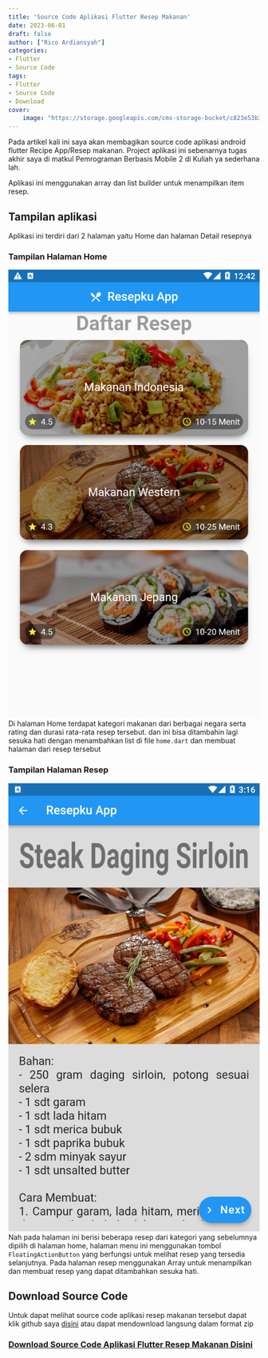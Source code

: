 ```yaml
---
title: 'Source Code Aplikasi Flutter Resep Makanan'
date: 2023-06-01
draft: false
author: ["Rico Ardiansyah"]
categories:
- Flutter
- Source Code
tags:
- Flutter
- Source Code
- Download
cover:
    image: "https://storage.googleapis.com/cms-storage-bucket/c823e53b3a1a7b0d36a9.png"
---
```

Pada artikel kali ini saya akan membagikan source code aplikasi android flutter Recipe App/Resep makanan. Project aplikasi ini sebenarnya tugas akhir saya di matkul Pemrograman Berbasis Mobile 2 di Kuliah ya sederhana lah.

Aplikasi ini menggunakan array dan list builder untuk menampilkan item resep.
## Tampilan aplikasi
Aplikasi ini terdiri dari 2 halaman yaitu Home dan halaman Detail resepnya

### Tampilan Halaman Home

![Home Screen](https://raw.githubusercontent.com/0xricoard/simple-recipe-app-flutter/master/assets/images/5880C0C4-6911-418E-BA46-9F9AF5A496DA.png)
Di halaman Home terdapat kategori makanan dari berbagai negara serta rating dan durasi rata-rata resep tersebut.
dan ini bisa ditambahin lagi sesuka hati dengan menambahkan list di file ``home.dart`` dan membuat halaman dari resep tersebut

### Tampilan Halaman Resep
 ![Halaman Resep](https://raw.githubusercontent.com/0xricoard/simple-recipe-app-flutter/master/assets/images/Screenshot_20221227-151655.png)
 Nah pada halaman ini berisi beberapa resep dari kategori yang sebelumnya dipilih di halaman home, halaman menu ini menggunakan tombol ``FloatingActionButton`` yang berfungsi untuk melihat resep yang tersedia selanjutnya.
 Pada halaman resep menggunakan Array untuk menampilkan dan membuat resep yang dapat ditambahkan sesuka hati.
 
 ## Download Source Code
 Untuk dapat melihat source code aplikasi resep makanan tersebut dapat klik github saya [disini](https://github.com/0xricoard/simple-recipe-app-flutter) 
 atau dapat mendownload langsung dalam format zip
 
 ### [Download Source Code Aplikasi Flutter Resep Makanan Disini](https://safelink-robotinternet.blogspot.com/p/generate.html?url=IyNYQVIlMDZaTSU1QyU1QklFJTA3JTVCTElNJTQwJTA3JTVCTk1aJTA3TSU1RUElNDBLWkklMDdaTSU1QyU1QyU1REROJTA1WFhJJTA1TVhBS01aJTA1TURYRUElNUIlMDdMWklHS0FaUCUxOCUwN0VHSyUwNkolNUQlNDAlNUNBTyUwNyUwNyUxMiU1QlglNUMlNUMlNDAjIw%3D%3D)

